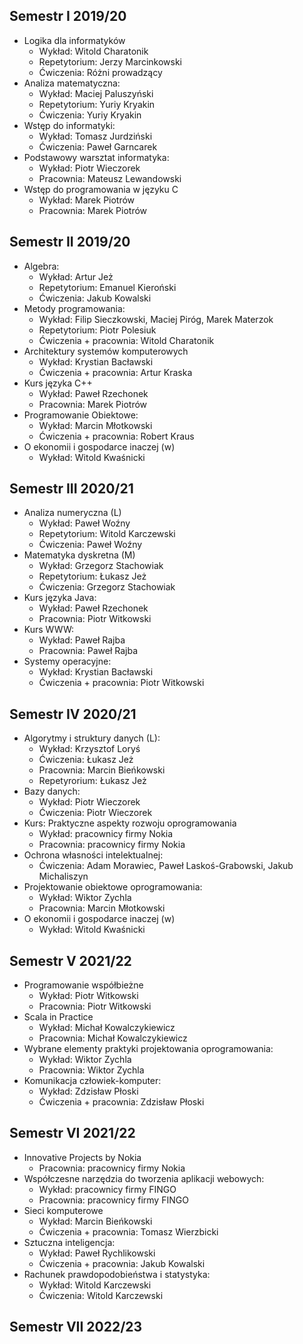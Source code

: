 ## Semestr I 2019/20

* Logika dla informatyków
    * Wykład: Witold Charatonik
    * Repetytorium: Jerzy Marcinkowski
    * Ćwiczenia: Różni prowadzący
* Analiza matematyczna:
    * Wykład: Maciej Paluszyński
    * Repetytorium: Yuriy Kryakin
    * Ćwiczenia: Yuriy Kryakin
* Wstęp do informatyki:
    * Wykład: Tomasz Jurdziński
    * Ćwiczenia: Paweł Garncarek
* Podstawowy warsztat informatyka:
    * Wykład: Piotr Wieczorek
    * Pracownia: Mateusz Lewandowski
* Wstęp do programowania w języku C
    * Wykład: Marek Piotrów
    * Pracownia: Marek Piotrów

## Semestr II 2019/20

* Algebra:
    * Wykład: Artur Jeż
    * Repetytorium:  Emanuel Kieroński
    * Ćwiczenia: Jakub Kowalski
* Metody programowania:
    * Wykład: Filip Sieczkowski, Maciej Piróg, Marek Materzok
    * Repetytorium: Piotr Polesiuk
    * Ćwiczenia + pracownia: Witold Charatonik
* Architektury systemów komputerowych
    * Wykład: Krystian Bacławski
    * Ćwiczenia + pracownia: Artur Kraska
* Kurs języka C++
    * Wykład: Paweł Rzechonek
    * Pracownia: Marek Piotrów
* Programowanie Obiektowe:
    * Wykład: Marcin Młotkowski
    * Ćwiczenia + pracownia: Robert Kraus
* O ekonomii i gospodarce inaczej (w)
    * Wykład: Witold Kwaśnicki

## Semestr III 2020/21

* Analiza numeryczna (L)
    * Wykład: Paweł Woźny
    * Repetytorium: Witold Karczewski
    * Ćwiczenia: Paweł Woźny
* Matematyka dyskretna (M)
    * Wykład: Grzegorz Stachowiak
    * Repetytorium: Łukasz Jeż
    * Ćwiczenia: Grzegorz Stachowiak
* Kurs języka Java:
    * Wykład: Paweł Rzechonek
    * Pracownia: Piotr Witkowski
* Kurs WWW:
    * Wykład: Paweł Rajba
    * Pracownia: Paweł Rajba
* Systemy operacyjne:
    * Wykład: Krystian Bacławski
    * Ćwiczenia + pracownia: Piotr Witkowski

## Semestr IV 2020/21

* Algorytmy i struktury danych (L):
    * Wykład: Krzysztof Loryś
    * Ćwiczenia: Łukasz Jeż
    * Pracownia: Marcin Bieńkowski
    * Repetyrorium: Łukasz Jeż
* Bazy danych:
    * Wykład: Piotr Wieczorek
    * Ćwiczenia: Piotr Wieczorek
* Kurs: Praktyczne aspekty rozwoju oprogramowania
    * Wykład: pracownicy firmy Nokia
    * Pracownia: pracownicy firmy Nokia
* Ochrona własności intelektualnej:
    * Ćwiczenia: Adam Morawiec, Paweł Laskoś-Grabowski, Jakub Michaliszyn
* Projektowanie obiektowe oprogramowania:
    * Wykład: Wiktor Zychla
    * Pracownia: Marcin Młotkowski
* O ekonomii i gospodarce inaczej (w)
    * Wykład: Witold Kwaśnicki

## Semestr V 2021/22

* Programowanie współbieżne
    * Wykład: Piotr Witkowski
    * Pracownia: Piotr Witkowski
* Scala in Practice
    * Wykład: Michał Kowalczykiewicz
    * Pracownia: Michał Kowalczykiewicz
* Wybrane elementy praktyki projektowania oprogramowania:
    * Wykład: Wiktor Zychla
    * Pracownia: Wiktor Zychla
* Komunikacja człowiek-komputer:
    * Wykład: Zdzisław Płoski
    * Ćwiczenia + pracownia: Zdzisław Płoski

## Semestr VI 2021/22

* Innovative Projects by Nokia
    * Pracownia: pracownicy firmy Nokia
* Współczesne narzędzia do tworzenia aplikacji webowych:
    * Wykład: pracownicy firmy FINGO
    * Pracownia: pracownicy firmy FINGO
* Sieci komputerowe
    * Wykład: Marcin Bieńkowski
    * Ćwiczenia + pracownia: Tomasz Wierzbicki
* Sztuczna inteligencja:
    * Wykład: Paweł Rychlikowski
    * Ćwiczenia + pracownia: Jakub Kowalski
* Rachunek prawdopodobieństwa i statystyka:
    * Wykład: Witold Karczewski
    * Ćwiczenia: Witold Karczewski

## Semestr VII 2022/23
